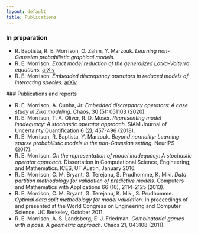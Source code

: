 ```yaml
---
layout: default
title: Publications
---
```

### In preparation
<ul>
<li> R. Baptista, R. E. Morrison, O. Zahm, Y. Marzouk. <i>Learning non-Gaussian probabilistic graphical models.</i></li>
<li> R. E. Morrison. <i>Exact model reduction of the generalized Lotka-Volterra equations. </i> <a href="https://arxiv.org/abs/1909.13837">arXiv</a> </li>
<li> R. E. Morrison. <i>Embedded discrepancy operators in reduced models of interacting species.</i> <a href="https://arxiv.org/abs/1910.08191">arXiv</a> </li>
</ul>
### Publications and reports
<ul> <!-- <ol reversed> </ol> -->
<li> R. E. Morrison, A. Cunha, Jr. <i>Embedded discrepancy operators: A case study in Zika modeling.</i> Chaos, 30 (5): 051103 (2020).</li>
<li> R. E. Morrison, T. A. Oliver, R. D. Moser. <i>Representing model inadequacy:
A stochastic operator approach. </i>SIAM Journal of Uncertainty Quantification 6
(2), 457-496 (2018).</li> <!-- Arxiv: *arxiv.org/abs/1604.01651v3* -->
<li> R. E. Morrison, R. Baptista, Y. Marzouk. <i>Beyond normality: Learning sparse
probabilistic models in the non-Gaussian setting. </i>NeurIPS (2017).</li>
<li> R. E. Morrison. <i>On the representation of model inadequacy: A stochastic operator approach.</i> Dissertation in Computational Science, Engineering, and
    Mathematics. ICES, UT Austin, January 2016.</li>
<li> R. E. Morrison, C. M. Bryant, G. Terejanu, S. Prudhomme, K. Miki. <i>Data
partition methodology for validation of predictive models. </i>Computers and
Mathematics with Applications 66 (10), 2114-2125 (2013).</li>
<li> R. E. Morrison, C. M. Bryant, G. Terejanu, K. Miki, S. Prudhomme.
<i>Optimal data split methodology for model validation.</i> In proceedings of and
presented at the World Congress on Engineering and Computer Science. UC
Berkeley, October 2011.</li>
<li> R. E. Morrison, A. S. Landsberg, E. J. Friedman. <i>Combinatorial games with
a pass: A geometric approach. </i>Chaos 21, 043108 (2011).</li>
</ul>
